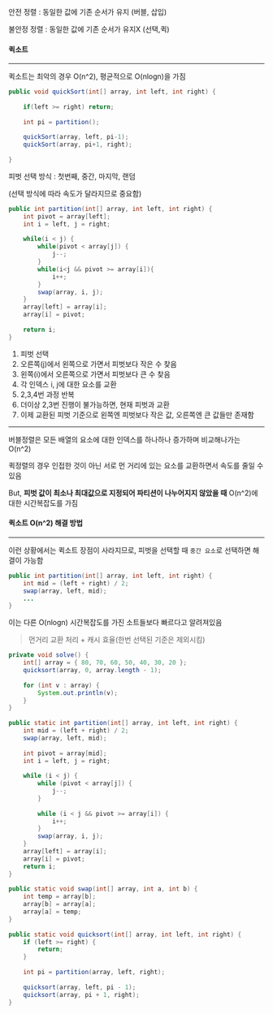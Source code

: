안전 정렬 : 동일한 값에 기존 순서가 유지 (버블, 삽입)

불안정 정렬 : 동일한 값에 기존 순서가 유지X (선택,퀵)



#### 퀵소트

---

퀵소트는 최악의 경우 O(n^2), 평균적으로 O(nlogn)을 가짐



```java
public void quickSort(int[] array, int left, int right) {
    
    if(left >= right) return;
    
    int pi = partition();
    
    quickSort(array, left, pi-1);
    quickSort(array, pi+1, right);
    
}
```



피벗 선택 방식 : 첫번째, 중간, 마지막, 랜덤

(선택 방식에 따라 속도가 달라지므로 중요함)



```java
public int partition(int[] array, int left, int right) {
    int pivot = array[left];
    int i = left, j = right;
    
    while(i < j) {
        while(pivot < array[j]) {
            j--;
        }
        while(i<j && pivot >= array[i]){
            i++;
        }
        swap(array, i, j);
    }
    array[left] = array[i];
    array[i] = pivot;
    
    return i;
}
```

1. 피벗 선택
2. 오른쪽(j)에서 왼쪽으로 가면서 피벗보다 작은 수 찾음
3. 왼쪽(i)에서 오른쪽으로 가면서 피벗보다 큰 수 찾음
4. 각 인덱스 i, j에 대한 요소를 교환
5. 2,3,4번 과정 반복
6. 더이상 2,3번 진행이 불가능하면, 현재 피벗과 교환
7. 이제 교환된 피벗 기준으로 왼쪽엔 피벗보다 작은 값, 오른쪽엔 큰 값들만 존재함



---



버블정렬은 모든 배열의 요소에 대한 인덱스를 하나하나 증가하며 비교해나가는 O(n^2)

퀵정렬의 경우 인접한 것이 아닌 서로 먼 거리에 있는 요소를 교환하면서 속도를 줄일 수 있음

But, **피벗 값이 최소나 최대값으로 지정되어 파티션이 나누어지지 않았을 때** O(n^2)에 대한 시간복잡도를 가짐



#### 퀵소트 O(n^2) 해결 방법

---

이런 상황에서는 퀵소트 장점이 사라지므로, 피벗을 선택할 때 `중간 요소`로 선택하면 해결이 가능함



```java
public int partition(int[] array, int left, int right) {
    int mid = (left + right) / 2;
    swap(array, left, mid);
    ...
}
```

이는 다른 O(nlogn) 시간복잡도를 가진 소트들보다 빠르다고 알려져있음

> 먼거리 교환 처리 + 캐시 효율(한번 선택된 기준은 제외시킴)



```java
private void solve() {
    int[] array = { 80, 70, 60, 50, 40, 30, 20 };
    quicksort(array, 0, array.length - 1);
 
    for (int v : array) {
        System.out.println(v);
    }
}
 
public static int partition(int[] array, int left, int right) {
    int mid = (left + right) / 2;
    swap(array, left, mid);
 
    int pivot = array[mid];
    int i = left, j = right;
 
    while (i < j) {
        while (pivot < array[j]) {
            j--;
        }
 
        while (i < j && pivot >= array[i]) {
            i++;
        }
        swap(array, i, j);
    }
    array[left] = array[i];
    array[i] = pivot;
    return i;
}
 
public static void swap(int[] array, int a, int b) {
    int temp = array[b];
    array[b] = array[a];
    array[a] = temp;
}
 
public static void quicksort(int[] array, int left, int right) {
    if (left >= right) {
        return;
    }
 
    int pi = partition(array, left, right);
 
    quicksort(array, left, pi - 1);
    quicksort(array, pi + 1, right);
}

```

